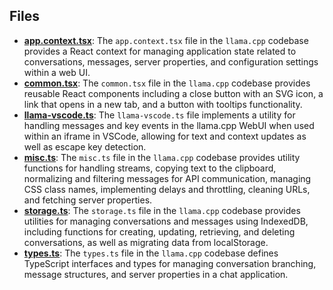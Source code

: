 
## Files
- **[app.context.tsx](utils/app.context.tsx.driver.md)**: The `app.context.tsx` file in the `llama.cpp` codebase provides a React context for managing application state related to conversations, messages, server properties, and configuration settings within a web UI.
- **[common.tsx](utils/common.tsx.driver.md)**: The `common.tsx` file in the `llama.cpp` codebase provides reusable React components including a close button with an SVG icon, a link that opens in a new tab, and a button with tooltips functionality.
- **[llama-vscode.ts](utils/llama-vscode.ts.driver.md)**: The `llama-vscode.ts` file implements a utility for handling messages and key events in the llama.cpp WebUI when used within an iframe in VSCode, allowing for text and context updates as well as escape key detection.
- **[misc.ts](utils/misc.ts.driver.md)**: The `misc.ts` file in the `llama.cpp` codebase provides utility functions for handling streams, copying text to the clipboard, normalizing and filtering messages for API communication, managing CSS class names, implementing delays and throttling, cleaning URLs, and fetching server properties.
- **[storage.ts](utils/storage.ts.driver.md)**: The `storage.ts` file in the `llama.cpp` codebase provides utilities for managing conversations and messages using IndexedDB, including functions for creating, updating, retrieving, and deleting conversations, as well as migrating data from localStorage.
- **[types.ts](utils/types.ts.driver.md)**: The `types.ts` file in the `llama.cpp` codebase defines TypeScript interfaces and types for managing conversation branching, message structures, and server properties in a chat application.
